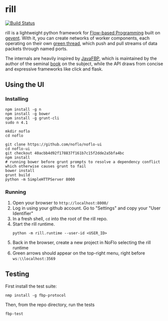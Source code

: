 # rill

[![Build Status](https://travis-ci.org/chadrik/rill.svg)](https://travis-ci.org/chadrik/rill)

rill is a lightweight python framework for [Flow-based Programming](http://www.jpaulmorrison.com/fbp/)
built on [gevent](http://www.gevent.org/). With it, you can create networks of
worker components, each operating on their own [green thread](https://en.wikipedia.org/wiki/Green_threads),
which push and pull streams of data packets through named ports.


The internals are heavily inspired by [JavaFBP](https://github.com/jpaulm/javafbp), which
is maintained by the author of the seminal [book](http://www.jpaulmorrison.com/fbp/book.html)
on the subject, while the API draws from concise and expressive frameworks like click and flask.

## Using the UI

### Installing

```
npm install -g n
npm install -g bower
npm install -g grunt-cli
sudo n 4.1

mkdir noflo
cd noflo

git clone https://github.com/noflo/noflo-ui
cd noflo-ui
git checkout 40acbb4d92f178837f161b7c15f2dde2a5bfa4bc
npm install
# running bower before grunt prompts to resolve a dependency conflict which otherwise causes grunt to fail
bower install
grunt build
python -m SimpleHTTPServer 8000
```

### Running

1. Open your browser to `http://localhost:8000/`
2. Log in using your github account. Go to "Settings" and copy your "User Identifier"
3. In a fresh shell, `cd` into the root of the rill repo.
4. Start the rill runtime.
   ```
   python -m rill.runtime --user-id <USER_ID>
   ```
5. Back in the browser, create a new project in NoFlo selecting the rill runtime
6. Green arrows should appear on the top-right menu, right before
   `ws:\\localhost:3569`

## Testing

First install the test suite:
```
nmp install -g fbp-protocol
```

Then, from the repo directory, run the tests
```
fbp-test
```
